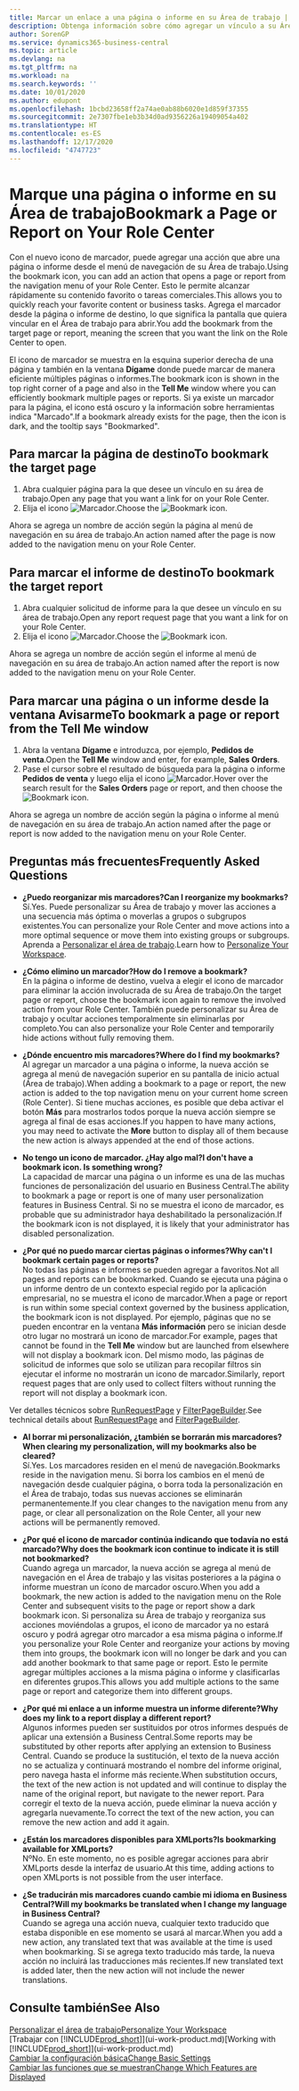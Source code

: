 ```yaml
---
title: Marcar un enlace a una página o informe en su Área de trabajo | Microsoft Docs
description: Obtenga información sobre cómo agregar un vínculo a su Área de trabajo.
author: SorenGP
ms.service: dynamics365-business-central
ms.topic: article
ms.devlang: na
ms.tgt_pltfrm: na
ms.workload: na
ms.search.keywords: ''
ms.date: 10/01/2020
ms.author: edupont
ms.openlocfilehash: 1bcbd23658ff2a74ae0ab88b6020e1d859f37355
ms.sourcegitcommit: 2e7307fbe1eb3b34d0ad9356226a19409054a402
ms.translationtype: HT
ms.contentlocale: es-ES
ms.lasthandoff: 12/17/2020
ms.locfileid: "4747723"
---
```

# <a name="bookmark-a-page-or-report-on-your-role-center"></a><span data-ttu-id="5edbb-103">Marque una página o informe en su Área de trabajo</span><span class="sxs-lookup"><span data-stu-id="5edbb-103">Bookmark a Page or Report on Your Role Center</span></span>
<span data-ttu-id="5edbb-104">Con el nuevo icono de marcador, puede agregar una acción que abre una página o informe desde el menú de navegación de su Área de trabajo.</span><span class="sxs-lookup"><span data-stu-id="5edbb-104">Using the bookmark icon, you can add an action that opens a page or report from the navigation menu of your Role Center.</span></span> <span data-ttu-id="5edbb-105">Esto le permite alcanzar rápidamente su contenido favorito o tareas comerciales.</span><span class="sxs-lookup"><span data-stu-id="5edbb-105">This allows you to quickly reach your favorite content or business tasks.</span></span> <span data-ttu-id="5edbb-106">Agrega el marcador desde la página o informe de destino, lo que significa la pantalla que quiera vincular en el Área de trabajo para abrir.</span><span class="sxs-lookup"><span data-stu-id="5edbb-106">You add the bookmark from the target page or report, meaning the screen that you want the link on the Role Center to open.</span></span>

<span data-ttu-id="5edbb-107">El icono de marcador se muestra en la esquina superior derecha de una página y también en la ventana **Dígame** donde puede marcar de manera eficiente múltiples páginas o informes.</span><span class="sxs-lookup"><span data-stu-id="5edbb-107">The bookmark icon is shown in the top right corner of a page and also in the **Tell Me** window where you can efficiently bookmark multiple pages or reports.</span></span> <span data-ttu-id="5edbb-108">Si ya existe un marcador para la página, el icono está oscuro y la información sobre herramientas indica "Marcado".</span><span class="sxs-lookup"><span data-stu-id="5edbb-108">If a bookmark already exists for the page, then the icon is dark, and the tooltip says "Bookmarked".</span></span>

## <a name="to-bookmark-the-target-page"></a><span data-ttu-id="5edbb-109">Para marcar la página de destino</span><span class="sxs-lookup"><span data-stu-id="5edbb-109">To bookmark the target page</span></span>
1. <span data-ttu-id="5edbb-110">Abra cualquier página para la que desee un vínculo en su área de trabajo.</span><span class="sxs-lookup"><span data-stu-id="5edbb-110">Open any page that you want a link for on your Role Center.</span></span>
2. <span data-ttu-id="5edbb-111">Elija el icono ![Marcador](media/ui_bookmark_icon.png "Marcador").</span><span class="sxs-lookup"><span data-stu-id="5edbb-111">Choose the ![Bookmark](media/ui_bookmark_icon.png "Bookmark") icon.</span></span>

<span data-ttu-id="5edbb-112">Ahora se agrega un nombre de acción según la página al menú de navegación en su área de trabajo.</span><span class="sxs-lookup"><span data-stu-id="5edbb-112">An action named after the page is now added to the navigation menu on your Role Center.</span></span>

## <a name="to-bookmark-the-target-report"></a><span data-ttu-id="5edbb-113">Para marcar el informe de destino</span><span class="sxs-lookup"><span data-stu-id="5edbb-113">To bookmark the target report</span></span>
1. <span data-ttu-id="5edbb-114">Abra cualquier solicitud de informe para la que desee un vínculo en su área de trabajo.</span><span class="sxs-lookup"><span data-stu-id="5edbb-114">Open any report request page that you want a link for on your Role Center.</span></span>
2. <span data-ttu-id="5edbb-115">Elija el icono ![Marcador](media/ui_bookmark_icon.png "Marcador").</span><span class="sxs-lookup"><span data-stu-id="5edbb-115">Choose the ![Bookmark](media/ui_bookmark_icon.png "Bookmark") icon.</span></span>

<span data-ttu-id="5edbb-116">Ahora se agrega un nombre de acción según el informe al menú de navegación en su área de trabajo.</span><span class="sxs-lookup"><span data-stu-id="5edbb-116">An action named after the report is now added to the navigation menu on your Role Center.</span></span>

## <a name="to-bookmark-a-page-or-report-from-the-tell-me-window"></a><span data-ttu-id="5edbb-117">Para marcar una página o un informe desde la ventana Avisarme</span><span class="sxs-lookup"><span data-stu-id="5edbb-117">To bookmark a page or report from the Tell Me window</span></span>
1. <span data-ttu-id="5edbb-118">Abra la ventana **Dígame** e introduzca, por ejemplo, **Pedidos de venta**.</span><span class="sxs-lookup"><span data-stu-id="5edbb-118">Open the **Tell Me** window and enter, for example, **Sales Orders**.</span></span>
2. <span data-ttu-id="5edbb-119">Pase el cursor sobre el resultado de búsqueda para la página o informe **Pedidos de venta** y luego elija el icono ![Marcador](media/ui_bookmark_icon.png "Marcador").</span><span class="sxs-lookup"><span data-stu-id="5edbb-119">Hover over the search result for the **Sales Orders** page or report, and then choose the ![Bookmark](media/ui_bookmark_icon.png "Bookmark") icon.</span></span>

<span data-ttu-id="5edbb-120">Ahora se agrega un nombre de acción según la página o informe al menú de navegación en su área de trabajo.</span><span class="sxs-lookup"><span data-stu-id="5edbb-120">An action named after the page or report is now added to the navigation menu on your Role Center.</span></span>


## <a name="frequently-asked-questions"></a><span data-ttu-id="5edbb-121">Preguntas más frecuentes</span><span class="sxs-lookup"><span data-stu-id="5edbb-121">Frequently Asked Questions</span></span>  

- <span data-ttu-id="5edbb-122">**¿Puedo reorganizar mis marcadores?**</span><span class="sxs-lookup"><span data-stu-id="5edbb-122">**Can I reorganize my bookmarks?**</span></span>  
<span data-ttu-id="5edbb-123">Sí.</span><span class="sxs-lookup"><span data-stu-id="5edbb-123">Yes.</span></span> <span data-ttu-id="5edbb-124">Puede personalizar su Área de trabajo y mover las acciones a una secuencia más óptima o moverlas a grupos o subgrupos existentes.</span><span class="sxs-lookup"><span data-stu-id="5edbb-124">You can personalize your Role Center and move actions into a more optimal sequence or move them into existing groups or subgroups.</span></span>  
<span data-ttu-id="5edbb-125">Aprenda a [Personalizar el área de trabajo](ui-personalization-user.md).</span><span class="sxs-lookup"><span data-stu-id="5edbb-125">Learn how to [Personalize Your Workspace](ui-personalization-user.md).</span></span>

- <span data-ttu-id="5edbb-126">**¿Cómo elimino un marcador?**</span><span class="sxs-lookup"><span data-stu-id="5edbb-126">**How do I remove a bookmark?**</span></span>  
<span data-ttu-id="5edbb-127">En la página o informe de destino, vuelva a elegir el icono de marcador para eliminar la acción involucrada de su Área de trabajo.</span><span class="sxs-lookup"><span data-stu-id="5edbb-127">On the target page or report, choose the bookmark icon again to remove the involved action from your Role Center.</span></span> <span data-ttu-id="5edbb-128">También puede personalizar su Área de trabajo y ocultar acciones temporalmente sin eliminarlas por completo.</span><span class="sxs-lookup"><span data-stu-id="5edbb-128">You can also personalize your Role Center and temporarily hide actions without fully removing them.</span></span>

- <span data-ttu-id="5edbb-129">**¿Dónde encuentro mis marcadores?**</span><span class="sxs-lookup"><span data-stu-id="5edbb-129">**Where do I find my bookmarks?**</span></span>  
<span data-ttu-id="5edbb-130">Al agregar un marcador a una página o informe, la nueva acción se agrega al menú de navegación superior en su pantalla de inicio actual (Área de trabajo).</span><span class="sxs-lookup"><span data-stu-id="5edbb-130">When adding a bookmark to a page or report, the new action is added to the top navigation menu on your current home screen (Role Center).</span></span> <span data-ttu-id="5edbb-131">Si tiene muchas acciones, es posible que deba activar el botón **Más** para mostrarlos todos porque la nueva acción siempre se agrega al final de esas acciones.</span><span class="sxs-lookup"><span data-stu-id="5edbb-131">If you happen to have many actions, you may need to activate the **More** button to display all of them because the new action is always appended at the end of those actions.</span></span>
<!-- Should we add a screenshot here? -->

- <span data-ttu-id="5edbb-132">**No tengo un icono de marcador. ¿Hay algo mal?**</span><span class="sxs-lookup"><span data-stu-id="5edbb-132">**I don't have a bookmark icon. Is something wrong?**</span></span>  
<span data-ttu-id="5edbb-133">La capacidad de marcar una página o un informe es una de las muchas funciones de personalización del usuario en Business Central.</span><span class="sxs-lookup"><span data-stu-id="5edbb-133">The ability to bookmark a page or report is one of many user personalization features in Business Central.</span></span> <span data-ttu-id="5edbb-134">Si no se muestra el icono de marcador, es probable que su administrador haya deshabilitado la personalización.</span><span class="sxs-lookup"><span data-stu-id="5edbb-134">If the bookmark icon is not displayed, it is likely that your administrator has disabled personalization.</span></span>

- <span data-ttu-id="5edbb-135">**¿Por qué no puedo marcar ciertas páginas o informes?**</span><span class="sxs-lookup"><span data-stu-id="5edbb-135">**Why can't I bookmark certain pages or reports?**</span></span>  
<span data-ttu-id="5edbb-136">No todas las páginas e informes se pueden agregar a favoritos.</span><span class="sxs-lookup"><span data-stu-id="5edbb-136">Not all pages and reports can be bookmarked.</span></span> <span data-ttu-id="5edbb-137">Cuando se ejecuta una página o un informe dentro de un contexto especial regido por la aplicación empresarial, no se muestra el icono de marcador.</span><span class="sxs-lookup"><span data-stu-id="5edbb-137">When a page or report is run within some special context governed by the business application, the bookmark icon is not displayed.</span></span> <span data-ttu-id="5edbb-138">Por ejemplo, páginas que no se pueden encontrar en la ventana **Más información** pero se inician desde otro lugar no mostrará un icono de marcador.</span><span class="sxs-lookup"><span data-stu-id="5edbb-138">For example, pages that cannot be found in the **Tell Me** window but are launched from elsewhere will not display a bookmark icon.</span></span> <span data-ttu-id="5edbb-139">Del mismo modo, las páginas de solicitud de informes que solo se utilizan para recopilar filtros sin ejecutar el informe no mostrarán un icono de marcador.</span><span class="sxs-lookup"><span data-stu-id="5edbb-139">Similarly, report request pages that are only used to collect filters without running the report will not display a bookmark icon.</span></span>

<span data-ttu-id="5edbb-140">Ver detalles técnicos sobre [RunRequestPage](https://docs.microsoft.com/dynamics365/business-central/dev-itpro/developer/methods-auto/report/reportinstance-runrequestpage-method) y [FilterPageBuilder](https://docs.microsoft.com/dynamics365/business-central/dev-itpro/developer/methods-auto/filterpagebuilder/filterpagebuilder-data-type).</span><span class="sxs-lookup"><span data-stu-id="5edbb-140">See technical details about [RunRequestPage](https://docs.microsoft.com/dynamics365/business-central/dev-itpro/developer/methods-auto/report/reportinstance-runrequestpage-method) and [FilterPageBuilder](https://docs.microsoft.com/dynamics365/business-central/dev-itpro/developer/methods-auto/filterpagebuilder/filterpagebuilder-data-type).</span></span>

- <span data-ttu-id="5edbb-141">**Al borrar mi personalización, ¿también se borrarán mis marcadores?**</span><span class="sxs-lookup"><span data-stu-id="5edbb-141">**When clearing my personalization, will my bookmarks also be cleared?**</span></span>  
<span data-ttu-id="5edbb-142">Sí.</span><span class="sxs-lookup"><span data-stu-id="5edbb-142">Yes.</span></span> <span data-ttu-id="5edbb-143">Los marcadores residen en el menú de navegación.</span><span class="sxs-lookup"><span data-stu-id="5edbb-143">Bookmarks reside in the navigation menu.</span></span> <span data-ttu-id="5edbb-144">Si borra los cambios en el menú de navegación desde cualquier página, o borra toda la personalización en el Área de trabajo, todas sus nuevas acciones se eliminarán permanentemente.</span><span class="sxs-lookup"><span data-stu-id="5edbb-144">If you clear changes to the navigation menu from any page, or clear all personalization on the Role Center, all your new actions will be permanently removed.</span></span>

- <span data-ttu-id="5edbb-145">**¿Por qué el icono de marcador continúa indicando que todavía no está marcado?**</span><span class="sxs-lookup"><span data-stu-id="5edbb-145">**Why does the bookmark icon continue to indicate it is still not bookmarked?**</span></span>  
<span data-ttu-id="5edbb-146">Cuando agrega un marcador, la nueva acción se agrega al menú de navegación en el Área de trabajo y las visitas posteriores a la página o informe muestran un ícono de marcador oscuro.</span><span class="sxs-lookup"><span data-stu-id="5edbb-146">When you add a bookmark, the new action is added to the navigation menu on the Role Center and subsequent visits to the page or report show a dark bookmark icon.</span></span> <span data-ttu-id="5edbb-147">Si personaliza su Área de trabajo y reorganiza sus acciones moviéndolas a grupos, el icono de marcador ya no estará oscuro y podrá agregar otro marcador a esa misma página o informe.</span><span class="sxs-lookup"><span data-stu-id="5edbb-147">If you personalize your Role Center and reorganize your actions by moving them into groups, the bookmark icon will no longer be dark and you can add another bookmark to that same page or report.</span></span> <span data-ttu-id="5edbb-148">Esto le permite agregar múltiples acciones a la misma página o informe y clasificarlas en diferentes grupos.</span><span class="sxs-lookup"><span data-stu-id="5edbb-148">This allows you add multiple actions to the same page or report and categorize them into different groups.</span></span>

- <span data-ttu-id="5edbb-149">**¿Por qué mi enlace a un informe muestra un informe diferente?**</span><span class="sxs-lookup"><span data-stu-id="5edbb-149">**Why does my link to a report display a different report?**</span></span>  
<span data-ttu-id="5edbb-150">Algunos informes pueden ser sustituidos por otros informes después de aplicar una extensión a Business Central.</span><span class="sxs-lookup"><span data-stu-id="5edbb-150">Some reports may be substituted by other reports after applying an extension to Business Central.</span></span> <span data-ttu-id="5edbb-151">Cuando se produce la sustitución, el texto de la nueva acción no se actualiza y continuará mostrando el nombre del informe original, pero navega hasta el informe más reciente.</span><span class="sxs-lookup"><span data-stu-id="5edbb-151">When substitution occurs, the text of the new action is not updated and will continue to display the name of the original report, but navigate to the newer report.</span></span> <span data-ttu-id="5edbb-152">Para corregir el texto de la nueva acción, puede eliminar la nueva acción y agregarla nuevamente.</span><span class="sxs-lookup"><span data-stu-id="5edbb-152">To correct the text of the new action, you can remove the new action and add it again.</span></span>
<!-- For more information on report substitution, see this link UNAVAILABLE AT THIS TIME -->

- <span data-ttu-id="5edbb-153">**¿Están los marcadores disponibles para XMLports?**</span><span class="sxs-lookup"><span data-stu-id="5edbb-153">**Is bookmarking available for XMLports?**</span></span>  
<span data-ttu-id="5edbb-154">Nº</span><span class="sxs-lookup"><span data-stu-id="5edbb-154">No.</span></span> <span data-ttu-id="5edbb-155">En este momento, no es posible agregar acciones para abrir XMLports desde la interfaz de usuario.</span><span class="sxs-lookup"><span data-stu-id="5edbb-155">At this time, adding actions to open XMLports is not possible from the user interface.</span></span>

- <span data-ttu-id="5edbb-156">**¿Se traducirán mis marcadores cuando cambie mi idioma en Business Central?**</span><span class="sxs-lookup"><span data-stu-id="5edbb-156">**Will my bookmarks be translated when I change my language in Business Central?**</span></span>  
<span data-ttu-id="5edbb-157">Cuando se agrega una acción nueva, cualquier texto traducido que estaba disponible en ese momento se usará al marcar.</span><span class="sxs-lookup"><span data-stu-id="5edbb-157">When you add a new action, any translated text that was available at the time is used when bookmarking.</span></span> <span data-ttu-id="5edbb-158">Si se agrega texto traducido más tarde, la nueva acción no incluirá las traducciones más recientes.</span><span class="sxs-lookup"><span data-stu-id="5edbb-158">If new translated text is added later, then the new action will not include the newer translations.</span></span>


## <a name="see-also"></a><span data-ttu-id="5edbb-159">Consulte también</span><span class="sxs-lookup"><span data-stu-id="5edbb-159">See Also</span></span>
[<span data-ttu-id="5edbb-160">Personalizar el área de trabajo</span><span class="sxs-lookup"><span data-stu-id="5edbb-160">Personalize Your Workspace</span></span>](ui-personalization-user.md)  
<span data-ttu-id="5edbb-161">[Trabajar con [!INCLUDE[prod_short](includes/prod_short.md)]](ui-work-product.md)</span><span class="sxs-lookup"><span data-stu-id="5edbb-161">[Working with [!INCLUDE[prod_short](includes/prod_short.md)]](ui-work-product.md)</span></span>  
[<span data-ttu-id="5edbb-162">Cambiar la configuración básica</span><span class="sxs-lookup"><span data-stu-id="5edbb-162">Change Basic Settings</span></span>](ui-change-basic-settings.md)  
[<span data-ttu-id="5edbb-163">Cambiar las funciones que se muestran</span><span class="sxs-lookup"><span data-stu-id="5edbb-163">Change Which Features are Displayed</span></span>](ui-experiences.md)  
